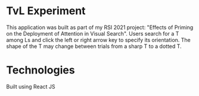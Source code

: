 # TvL Experiment
This application was built as part of my RSI 2021 project: "Effects of Priming on the Deployment of Attention in Visual Search". Users search for a T among Ls and click the left or right arrow key to specify its orientation. The shape of the T may change between trials from a sharp T to a dotted T.

# Technologies
Built using React JS

